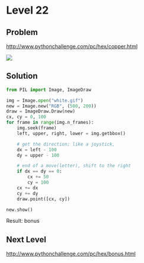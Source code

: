 # Level 22

## Problem

http://www.pythonchallenge.com/pc/hex/copper.html

![](http://www.pythonchallenge.com/pc/hex/level22.jpg)

## Solution

```python
from PIL import Image, ImageDraw

img = Image.open("white.gif")
new = Image.new("RGB", (500, 200))
draw = ImageDraw.Draw(new)
cx, cy = 0, 100
for frame in range(img.n_frames):
    img.seek(frame)
    left, upper, right, lower = img.getbbox()

    # get the direction; like a joystick, 
    dx = left - 100
    dy = upper - 100

    # end of a move(letter), shift to the right
    if dx == dy == 0:
        cx += 50
        cy = 100
    cx += dx
    cy += dy
    draw.point([cx, cy])

new.show()
```

Result: bonus

## Next Level


http://www.pythonchallenge.com/pc/hex/bonus.html